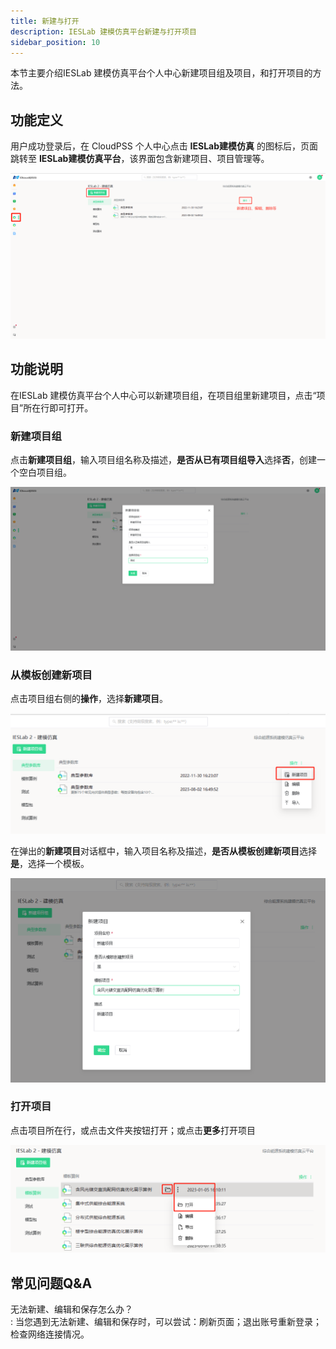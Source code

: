 ```yaml
---
title: 新建与打开
description: IESLab 建模仿真平台新建与打开项目
sidebar_position: 10
---
```


本节主要介绍IESLab 建模仿真平台个人中心新建项目组及项目，和打开项目的方法。

## 功能定义

用户成功登录后，在 CloudPSS 个人中心点击 **IESLab建模仿真** 的图标后，页面跳转至 **IESLab建模仿真平台**，该界面包含新建项目、项目管理等。

![个人中心](./center.png "个人中心")

## 功能说明

在IESLab 建模仿真平台个人中心可以新建项目组，在项目组里新建项目，点击“项目”所在行即可打开。


### 新建项目组

点击**新建项目组**，输入项目组名称及描述，**是否从已有项目组导入**选择**否**，创建一个空白项目组。

![新建项目组](./newprofilo.png "新建项目组")

### 从模板创建新项目

点击项目组右侧的**操作**，选择**新建项目**。

![新建项目](./new.png "新建项目")


在弹出的**新建项目**对话框中，输入项目名称及描述，**是否从模板创建新项目**选择**是**，选择一个模板。

![从模板创建新项目](./new1.png "从模板创建新项目")

### 打开项目

点击项目所在行，或点击文件夹按钮打开；或点击**更多**打开项目

![打开项目](./open.png "打开项目")

## 常见问题Q&A

无法新建、编辑和保存怎么办？  
:   当您遇到无法新建、编辑和保存时，可以尝试：刷新页面；退出账号重新登录；检查网络连接情况。
